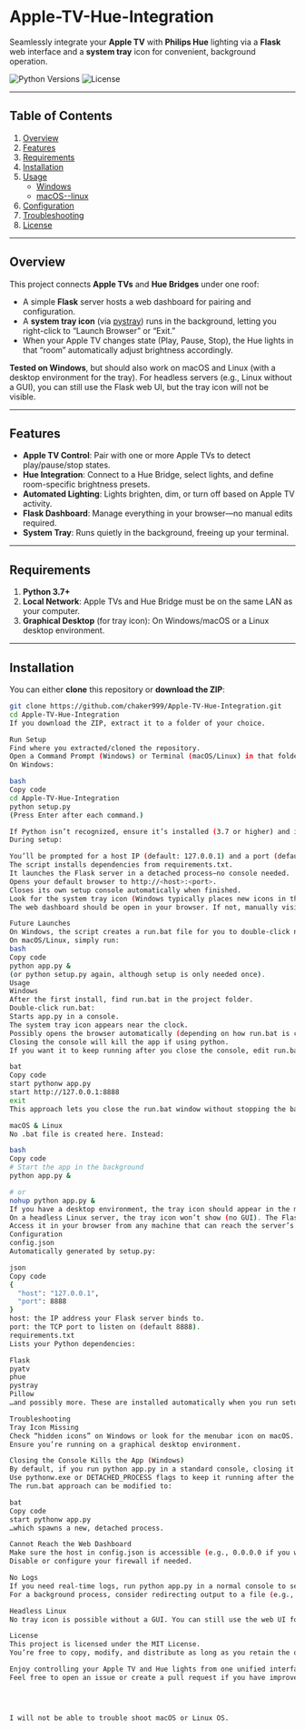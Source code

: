 # Apple-TV-Hue-Integration

Seamlessly integrate your **Apple TV** with **Philips Hue** lighting via a **Flask** web interface and a **system tray** icon for convenient, background operation.

![Python Versions](https://img.shields.io/badge/Python-3.7%2B-blue.svg)
![License](https://img.shields.io/badge/License-MIT-brightgreen.svg)

---

## Table of Contents

1. [Overview](#overview)
2. [Features](#features)
3. [Requirements](#requirements)
4. [Installation](#installation)
5. [Usage](#usage)
   - [Windows](#windows)
   - [macOS--linux](#macos--linux)
6. [Configuration](#configuration)
7. [Troubleshooting](#troubleshooting)
8. [License](#license)

---

## Overview

This project connects **Apple TVs** and **Hue Bridges** under one roof:
- A simple **Flask** server hosts a web dashboard for pairing and configuration.
- A **system tray icon** (via [pystray](https://pypi.org/project/pystray/)) runs in the background, letting you right-click to “Launch Browser” or “Exit.”
- When your Apple TV changes state (Play, Pause, Stop), the Hue lights in that “room” automatically adjust brightness accordingly.

**Tested on Windows**, but should also work on macOS and Linux (with a desktop environment for the tray). For headless servers (e.g., Linux without a GUI), you can still use the Flask web UI, but the tray icon will not be visible.

---

## Features

- **Apple TV Control**: Pair with one or more Apple TVs to detect play/pause/stop states.
- **Hue Integration**: Connect to a Hue Bridge, select lights, and define room-specific brightness presets.
- **Automated Lighting**: Lights brighten, dim, or turn off based on Apple TV activity.
- **Flask Dashboard**: Manage everything in your browser—no manual edits required.
- **System Tray**: Runs quietly in the background, freeing up your terminal.

---

## Requirements

1. **Python 3.7+**  
2. **Local Network**: Apple TVs and Hue Bridge must be on the same LAN as your computer.
3. **Graphical Desktop** (for tray icon): On Windows/macOS or a Linux desktop environment.

---

## Installation

You can either **clone** this repository or **download the ZIP**:

```bash
git clone https://github.com/chaker999/Apple-TV-Hue-Integration.git
cd Apple-TV-Hue-Integration
If you download the ZIP, extract it to a folder of your choice.

Run Setup
Find where you extracted/cloned the repository.
Open a Command Prompt (Windows) or Terminal (macOS/Linux) in that folder.
On Windows:

bash
Copy code
cd Apple-TV-Hue-Integration
python setup.py
(Press Enter after each command.)

If Python isn’t recognized, ensure it’s installed (3.7 or higher) and in your PATH.
During setup:

You’ll be prompted for a host IP (default: 127.0.0.1) and a port (default: 8888).
The script installs dependencies from requirements.txt.
It launches the Flask server in a detached process—no console needed.
Opens your default browser to http://<host>:<port>.
Closes its own setup console automatically when finished.
Look for the system tray icon (Windows typically places new icons in the “hidden icons” area).
The web dashboard should be open in your browser. If not, manually visit http://<host>:<port>.

Future Launches
On Windows, the script creates a run.bat file for you to double-click next time.
On macOS/Linux, simply run:
bash
Copy code
python app.py &
(or python setup.py again, although setup is only needed once).
Usage
Windows
After the first install, find run.bat in the project folder.
Double-click run.bat:
Starts app.py in a console.
The system tray icon appears near the clock.
Possibly opens the browser automatically (depending on how run.bat is configured).
Closing the console will kill the app if using python.
If you want it to keep running after you close the console, edit run.bat to use pythonw app.py, or:

bat
Copy code
start pythonw app.py
start http://127.0.0.1:8888
exit
This approach lets you close the run.bat window without stopping the background process.

macOS & Linux
No .bat file is created here. Instead:

bash
Copy code
# Start the app in the background
python app.py &

# or
nohup python app.py &
If you have a desktop environment, the tray icon should appear in the menubar (macOS) or system tray (GNOME/KDE on Linux).
On a headless Linux server, the tray icon won’t show (no GUI). The Flask server still runs, though.
Access it in your browser from any machine that can reach the server’s IP.
Configuration
config.json
Automatically generated by setup.py:

json
Copy code
{
  "host": "127.0.0.1",
  "port": 8888
}
host: the IP address your Flask server binds to.
port: the TCP port to listen on (default 8888).
requirements.txt
Lists your Python dependencies:

Flask
pyatv
phue
pystray
Pillow
…and possibly more. These are installed automatically when you run setup.py.

Troubleshooting
Tray Icon Missing
Check “hidden icons” on Windows or look for the menubar icon on macOS.
Ensure you’re running on a graphical desktop environment.

Closing the Console Kills the App (Windows)
By default, if you run python app.py in a standard console, closing it ends the process.
Use pythonw.exe or DETACHED_PROCESS flags to keep it running after the console closes.
The run.bat approach can be modified to:

bat
Copy code
start pythonw app.py
…which spawns a new, detached process.

Cannot Reach the Web Dashboard
Make sure the host in config.json is accessible (e.g., 0.0.0.0 if you want to connect from other devices).
Disable or configure your firewall if needed.

No Logs
If you need real-time logs, run python app.py in a normal console to see output.
For a background process, consider redirecting output to a file (e.g., nohup python app.py > app.log 2>&1 & on Linux/macOS).

Headless Linux
No tray icon is possible without a GUI. You can still use the web UI for all interactions.

License
This project is licensed under the MIT License.
You’re free to copy, modify, and distribute as long as you retain the original license text.

Enjoy controlling your Apple TV and Hue lights from one unified interface!
Feel free to open an issue or create a pull request if you have improvements or run into any problems.




I will not be able to trouble shoot macOS or Linux OS.  